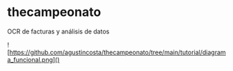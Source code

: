 # thecampeonato

OCR de facturas y análisis de datos

![https://github.com/agustincosta/thecampeonato/tree/main/tutorial/diagrama_funcional.png]()
